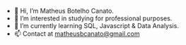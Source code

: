 - 👋 Hi, I’m Matheus Botelho Canato.
- 👀 I’m interested in studying for professional purposes.
- 🌱 I’m currently learning SQL, Javascript & Data Analysis.
- 📫 Contact at matheusbcanato@gmail.com
